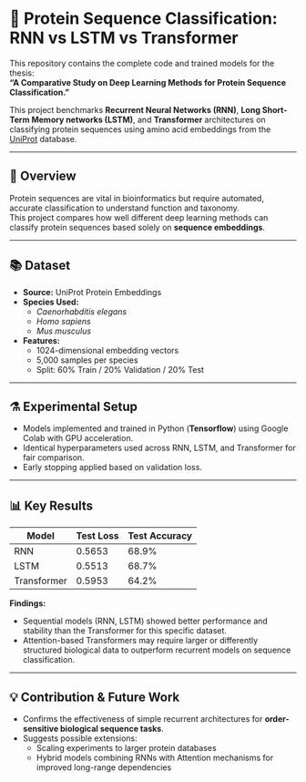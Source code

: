 # 🧬 Protein Sequence Classification: RNN vs LSTM vs Transformer

This repository contains the complete code and trained models for the thesis:  
**“A Comparative Study on Deep Learning Methods for Protein Sequence Classification.”**

This project benchmarks **Recurrent Neural Networks (RNN)**, **Long Short-Term Memory networks (LSTM)**, and **Transformer** architectures on classifying protein sequences using amino acid embeddings from the [UniProt](https://www.uniprot.org/) database.

---

## 📌 Overview

Protein sequences are vital in bioinformatics but require automated, accurate classification to understand function and taxonomy.  
This project compares how well different deep learning methods can classify protein sequences based solely on **sequence embeddings**.

---

## 📚 Dataset

- **Source:** UniProt Protein Embeddings
- **Species Used:**  
  - *Caenorhabditis elegans*
  - *Homo sapiens*
  - *Mus musculus*
- **Features:**  
  - 1024-dimensional embedding vectors
  - 5,000 samples per species
  - Split: 60% Train / 20% Validation / 20% Test

---

## ⚗️ Experimental Setup

- Models implemented and trained in Python (**Tensorflow**) using Google Colab with GPU acceleration.
- Identical hyperparameters used across RNN, LSTM, and Transformer for fair comparison.
- Early stopping applied based on validation loss.

---

## 📊 Key Results

| Model       | Test Loss | Test Accuracy |
|-------------|-----------|----------------|
| RNN         | 0.5653    | 68.9%          |
| LSTM        | 0.5513    | 68.7%          |
| Transformer | 0.5953    | 64.2%          |

**Findings:**  
- Sequential models (RNN, LSTM) showed better performance and stability than the Transformer for this specific dataset.
- Attention-based Transformers may require larger or differently structured biological data to outperform recurrent models on sequence classification.

---

## 💡 Contribution & Future Work

- Confirms the effectiveness of simple recurrent architectures for **order-sensitive biological sequence tasks**.
- Suggests possible extensions:
  - Scaling experiments to larger protein databases
  - Hybrid models combining RNNs with Attention mechanisms for improved long-range dependencies
